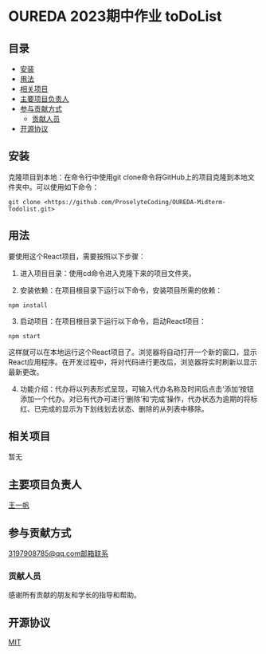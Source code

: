 # OUREDA 2023期中作业 toDoList


## 目录

- [安装](#安装)
- [用法](#用法)
- [相关项目](#相关项目)
- [主要项目负责人](#主要项目负责人)
- [参与贡献方式](#参与贡献方式)
    - [贡献人员](#贡献人员)
- [开源协议](#开源协议)


## 安装


克隆项目到本地：在命令行中使用git clone命令将GitHub上的项目克隆到本地文件夹中。可以使用如下命令：

```
git clone <https://github.com/ProselyteCoding/OUREDA-Midterm-Todolist.git>
```

## 用法


  要使用这个React项目，需要按照以下步骤：

1. 进入项目目录：使用cd命令进入克隆下来的项目文件夹。

2. 安装依赖：在项目根目录下运行以下命令，安装项目所需的依赖：

```
npm install
```

3. 启动项目：在项目根目录下运行以下命令，启动React项目：

```
npm start
```

这样就可以在本地运行这个React项目了。浏览器将自动打开一个新的窗口，显示React应用程序。在开发过程中，将对代码进行更改后，浏览器将实时刷新以显示最新更改。

4. 功能介绍：代办将以列表形式呈现，可输入代办名称及时间后点击‘添加’按钮添加一个代办。对已有代办可进行‘删除’和‘完成’操作，代办状态为逾期的将标红、已完成的显示为下划线划去状态、删除的从列表中移除。

## 相关项目

暂无

## 主要项目负责人

[王一帆](https://github.com/ProselyteCoding)

## 参与贡献方式

3197908785@qq.com邮箱联系

### 贡献人员

感谢所有贡献的朋友和学长的指导和帮助。


## 开源协议

[MIT](LICENSE)  
